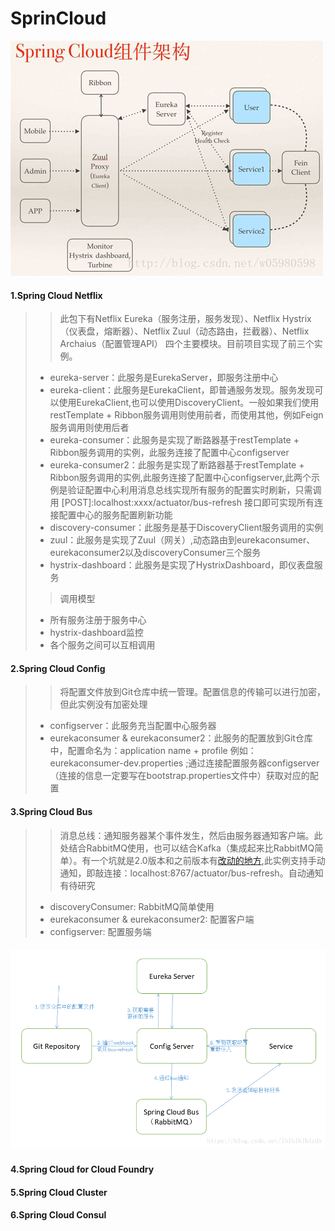 # SprinCloud
![Image](./images/springcloud.jpg)
#### 1.Spring Cloud Netflix
>>此包下有Netflix Eureka（服务注册，服务发现）、Netflix Hystrix（仪表盘，熔断器）、Netflix Zuul（动态路由，拦截器）、Netflix Archaius（配置管理API）
四个主要模块。目前项目实现了前三个实例。
>* eureka-server：此服务是EurekaServer，即服务注册中心
>* eureka-client：此服务是EurekaClient，即普通服务发现。服务发现可以使用EurekaClient,也可以使用DiscoveryClient。一般如果我们使用restTemplate + Ribbon服务调用则使用前者，而使用其他，例如Feign服务调用则使用后者
>* eureka-consumer：此服务是实现了断路器基于restTemplate + Ribbon服务调用的实例，此服务连接了配置中心configserver
>* eureka-consumer2：此服务是实现了断路器基于restTemplate + Ribbon服务调用的实例,此服务连接了配置中心configserver,此两个示例是验证配置中心利用消息总线实现所有服务的配置实时刷新，只需调用 [POST]:localhost:xxxx/actuator/bus-refresh 接口即可实现所有连接配置中心的服务配置刷新功能
>* discovery-consumer：此服务是基于DiscoveryClient服务调用的实例
>* zuul：此服务是实现了Zuul（网关）,动态路由到eurekaconsumer、eurekaconsumer2以及discoveryConsumer三个服务
>* hystrix-dashboard：此服务是实现了HystrixDashboard，即仪表盘服务
>>调用模型
>* 所有服务注册于服务中心
>* hystrix-dashboard监控
>* 各个服务之间可以互相调用
#### 2.Spring Cloud Config
>>将配置文件放到Git仓库中统一管理。配置信息的传输可以进行加密，但此实例没有加密处理
>* configserver：此服务充当配置中心服务器
>* eurekaconsumer & eurekaconsumer2：此服务的配置放到Git仓库中，配置命名为：application name + profile 例如：eurekaconsumer-dev.properties ;通过连接配置服务器configserver（连接的信息一定要写在bootstrap.properties文件中）获取对应的配置
#### 3.Spring Cloud Bus
>>消息总线：通知服务器某个事件发生，然后由服务器通知客户端。此处结合RabbitMQ使用，也可以结合Kafka（集成起来比RabbitMQ简单）。有一个坑就是2.0版本和之前版本有[改动的地方](https://www.cnblogs.com/lzj123/p/9724499.html),此实例支持手动通知，即敲连接：localhost:8767/actuator/bus-refresh。自动通知有待研究
>* discoveryConsumer: RabbitMQ简单使用
>* eurekaconsumer & eurekaconsumer2: 配置客户端
>* configserver: 配置服务端
##### ![Image](./images/springbus-configserver.png)
#### 4.Spring Cloud for Cloud Foundry
#### 5.Spring Cloud Cluster
#### 6.Spring Cloud Consul
